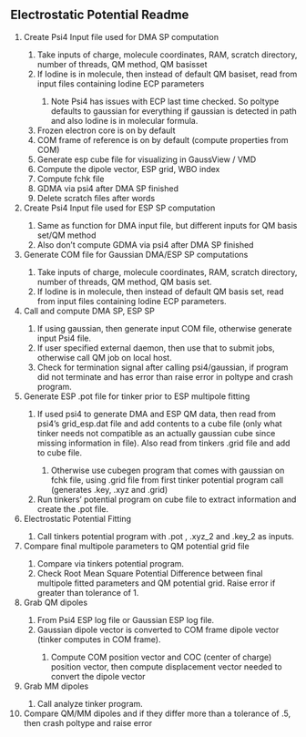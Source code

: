 ## Electrostatic Potential Readme
<ol>
<li>	Create Psi4 Input file used for DMA SP computation </li>
<ol>
    <li>Take inputs of charge, molecule coordinates, RAM, scratch directory, number of threads, QM method, QM basisset </li>
    <li>If Iodine is in molecule, then instead of default QM basiset, read from input files containing Iodine ECP parameters </li>
<ol>
        <li>	Note Psi4 has issues with ECP last time checked. So poltype defaults to gaussian for everything if gaussian is detected in path and also Iodine is in molecular formula.</li>
</ol>
    <li>Frozen electron core is on by default </li>
    <li>COM frame of reference is on by default (compute properties from COM) </li>
    <li>Generate esp cube file for visualizing in GaussView / VMD </li>
    <li>Compute the dipole vector, ESP grid, WBO index </li>
    <li>Compute fchk file </li>
    <li>GDMA via psi4 after DMA SP finished </li>
    <li>Delete scratch files after words </li>
</ol>
<li>	Create Psi4 Input file used for ESP SP computation </li>
<ol>
    <li>Same as function for DMA input file, but different inputs for QM basis set/QM method </li>
    <li>Also don’t compute GDMA via psi4 after DMA SP finished </li>
</ol>
<li>	Generate COM file for Gaussian DMA/ESP SP computations </li>
<ol>
    <li>Take inputs of charge, molecule coordinates, RAM, scratch directory, number of threads, QM method, QM basis set. </li>
    <li>If Iodine is in molecule, then instead of default QM basis set, read from input files containing Iodine ECP parameters. </li>
</ol>
<li>	Call and compute DMA SP, ESP SP </li> 
<ol>
    <li>If using gaussian, then generate input COM file, otherwise generate input Psi4 file. </li>
    <li>If user specified external daemon, then use that to submit jobs, otherwise call QM job on local host. </li>
    <li>Check for termination signal after calling psi4/gaussian, if program did not terminate and has error than raise error in poltype and crash program. </li>
</ol>
<li>	Generate ESP .pot file for tinker prior to ESP multipole fitting </li>
<ol>
    <li>If used psi4 to generate DMA and ESP QM data, then read from psi4’s grid_esp.dat file and add contents to a cube file (only what tinker needs not compatible as an actually gaussian cube since missing information in file). Also read from tinkers .grid file and add to cube file. </li>
<ol>
    <li>	Otherwise use cubegen program that comes with gaussian on fchk file, using .grid file from first tinker potential program call (generates .key, .xyz and .grid) </li>
</ol>
    <li>Run tinkers’ potential program on cube file to extract information and create the .pot file. </li>
</ol>
<li>	Electrostatic Potential Fitting </li>
<ol>
    <li>Call tinkers potential program with .pot , .xyz_2 and .key_2 as inputs. </li>
</ol>
<li>	Compare final multipole parameters to QM potential grid file </li>
<ol>
    <li>Compare via tinkers potential program. </li>
    <li>Check Root Mean Square Potential Difference between final multipole fitted parameters and QM potential grid. Raise error if greater than tolerance of 1. </li>
</ol>
<li>	Grab QM dipoles </li> 
<ol>
    <li>From Psi4 ESP log file or Gaussian ESP log file. </li>
    <li>Gaussian dipole vector is converted to COM frame dipole vector (tinker computes in COM frame). </li>
<ol>
	<li>Compute COM position vector and COC (center of charge) position vector, then compute displacement vector needed to convert the dipole vector </li>
</ol>
</ol>
<li>	Grab MM dipoles </li>
<ol>
    <li>Call analyze tinker program. </li>
</ol>
<li>	Compare QM/MM dipoles and if they differ more than a tolerance of .5, then crash poltype and raise error </li>
</ol>
